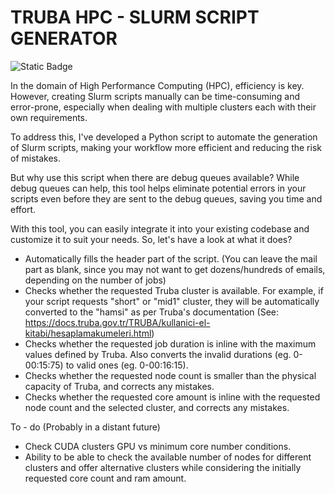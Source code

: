 # TRUBA HPC - SLURM SCRIPT GENERATOR

![Static Badge](https://img.shields.io/badge/Beni%20Oku-T%C3%BCrk%C3%A7e-green?style=for-the-badge&link=https%3A%2F%2Fgithub.com%2Faugalip%2Ftruba-hpc-slurm-generator%2Fblob%2Fmain%2FREADME.tr.md)

In the domain of High Performance Computing (HPC), efficiency is key. However, creating Slurm scripts manually can be time-consuming and error-prone, especially when dealing with multiple clusters each with their own requirements.

To address this, I've developed a Python script to automate the generation of Slurm scripts, making your workflow more efficient and reducing the risk of mistakes.

But why use this script when there are debug queues available? While debug queues can help, this tool helps eliminate potential errors in your scripts even before they are sent to the debug queues, saving you time and effort.

With this tool, you can easily integrate it into your existing codebase and customize it to suit your needs. So, let's have a look at what it does?

- Automatically fills the header part of the script. (You can leave the mail part as blank, since you may not want to get dozens/hundreds of emails, depending on the number of jobs)
- Checks whether the requested Truba cluster is available. For example, if your script requests "short" or "mid1" cluster, they will be automatically converted to the "hamsi" as per Truba's documentation (See: https://docs.truba.gov.tr/TRUBA/kullanici-el-kitabi/hesaplamakumeleri.html)
- Checks whether the requested job duration is inline with the maximum values defined by Truba. Also converts the invalid durations (eg. 0-00:15:75) to valid ones (eg. 0-00:16:15).
- Checks whether the requested node count is smaller than the physical capacity of Truba, and corrects any mistakes.
- Checks whether the requested core amount is inline with the requested node count and the selected cluster, and corrects any mistakes.

To - do (Probably in a distant future)
- Check CUDA clusters GPU vs minimum core number conditions.
- Ability to be able to check the available number of nodes for different clusters and offer alternative clusters while considering the initially requested core count and ram amount. 
